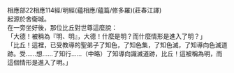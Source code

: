 相應部22相應114經/明經(蘊相應/蘊篇/修多羅)(莊春江譯)  
起源於舍衛城。  
在一旁坐好後，那位比丘對世尊這麼說：  
「大德！被稱為『明、明』，大德！什麼是明？而什麼情形是進入了明？」  
「比丘！這裡，已受教導的聖弟子了知色，了知色集，了知色滅，了知導向色滅道跡。受……想……了知行……（中略）了知導向識滅道跡，比丘！這被稱為明，而這個情形是進入了明。」  
  
  
